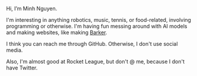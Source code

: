Hi, I’m Minh Nguyen. 

I'm interesting in anything robotics, music, tennis, or food-related, involving programming or otherwise. I'm having fun messing around with AI models and making websites, like making [Barker](https://twitter-clone-sstp.appspot.com/).

I think you can reach me through GitHub. Otherwise, I don't use social media. 

Also, I'm almost good at Rocket League, but don't @ me, because I don't have Twitter.
